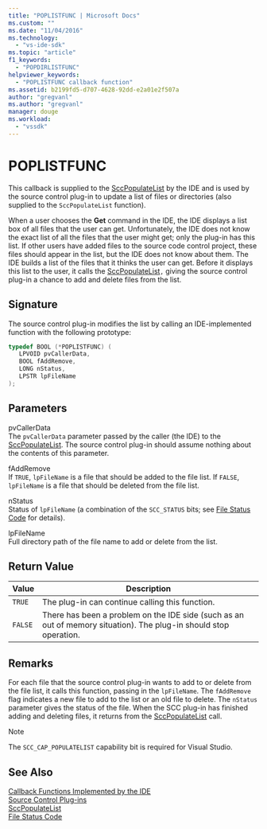 ```yaml
---
title: "POPLISTFUNC | Microsoft Docs"
ms.custom: ""
ms.date: "11/04/2016"
ms.technology: 
  - "vs-ide-sdk"
ms.topic: "article"
f1_keywords: 
  - "POPDIRLISTFUNC"
helpviewer_keywords: 
  - "POPLISTFUNC callback function"
ms.assetid: b2199fd5-d707-4628-92dd-e2a01e2f507a
author: "gregvanl"
ms.author: "gregvanl"
manager: douge
ms.workload: 
  - "vssdk"
---
```

# POPLISTFUNC
This callback is supplied to the [SccPopulateList](../extensibility/sccpopulatelist-function.md) by the IDE and is used by the source control plug-in to update a list of files or directories (also supplied to the `SccPopulateList` function).  
  
 When a user chooses the **Get** command in the IDE, the IDE displays a list box of all files that the user can get. Unfortunately, the IDE does not know the exact list of all the files that the user might get; only the plug-in has this list. If other users have added files to the source code control project, these files should appear in the list, but the IDE does not know about them. The IDE builds a list of the files that it thinks the user can get. Before it displays this list to the user, it calls the [SccPopulateList](../extensibility/sccpopulatelist-function.md)`,` giving the source control plug-in a chance to add and delete files from the list.  
  
## Signature  
 The source control plug-in modifies the list by calling an IDE-implemented function with the following prototype:  
  
```cpp  
typedef BOOL (*POPLISTFUNC) (  
   LPVOID pvCallerData,  
   BOOL fAddRemove,  
   LONG nStatus,  
   LPSTR lpFileName  
);  
```  
  
## Parameters  
 pvCallerData  
 The `pvCallerData` parameter passed by the caller (the IDE) to the [SccPopulateList](../extensibility/sccpopulatelist-function.md). The source control plug-in should assume nothing about the contents of this parameter.  
  
 fAddRemove  
 If `TRUE`, `lpFileName` is a file that should be added to the file list. If `FALSE`, `lpFileName` is a file that should be deleted from the file list.  
  
 nStatus  
 Status of `lpFileName` (a combination of the `SCC_STATUS` bits; see [File Status Code](../extensibility/file-status-code-enumerator.md) for details).  
  
 lpFileName  
 Full directory path of the file name to add or delete from the list.  
  
## Return Value  
  
|Value|Description|  
|-----------|-----------------|  
|`TRUE`|The plug-in can continue calling this function.|  
|`FALSE`|There has been a problem on the IDE side (such as an out of memory situation). The plug-in should stop operation.|  
  
## Remarks  
 For each file that the source control plug-in wants to add to or delete from the file list, it calls this function, passing in the `lpFileName`. The `fAddRemove` flag indicates a new file to add to the list or an old file to delete. The `nStatus` parameter gives the status of the file. When the SCC plug-in has finished adding and deleting files, it returns from the [SccPopulateList](../extensibility/sccpopulatelist-function.md) call.  
  
> [!NOTE]
>  The `SCC_CAP_POPULATELIST` capability bit is required for Visual Studio.  
  
## See Also  
 [Callback Functions Implemented by the IDE](../extensibility/callback-functions-implemented-by-the-ide.md)   
 [Source Control Plug-ins](../extensibility/source-control-plug-ins.md)   
 [SccPopulateList](../extensibility/sccpopulatelist-function.md)   
 [File Status Code](../extensibility/file-status-code-enumerator.md)
